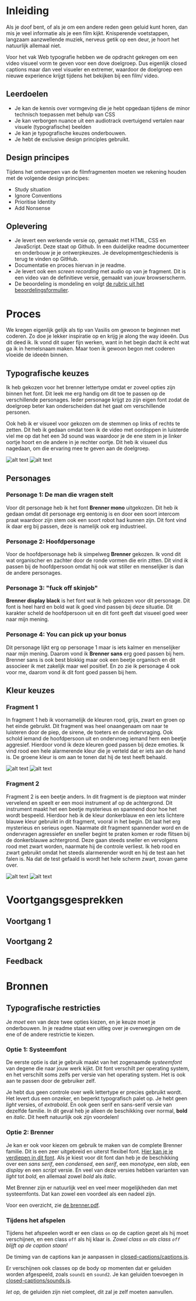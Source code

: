 # Inleiding
Als je doof bent, of als je om een andere reden geen geluid kunt horen, dan mis je veel informatie als je een film kijkt. Knisperende voetstappen, langzaam aanzwellende muziek, nerveus getik op een deur, je hoort het natuurlijk allemaal niet. 

Voor het vak Web typografie hebben we de opdracht gekregen om een video visueel vorm te geven voor een dove doelgroep. Dus eigenlijk closed captions maar dan veel visueler en extremer, waardoor de doelgroep een nieuwe experience krijgt tijdens het bekijken bij een film/ video. 

## Leerdoelen
- Je kan de kennis over vormgeving die je hebt opgedaan tijdens de minor technisch toepassen met behulp van CSS
- Je kan verborgen nuance uit een audiotrack overtuigend vertalen naar visuele (typografische) beelden
- Je kan je typografische keuzes onderbouwen.
- Je hebt de exclusive design principles gebruikt.


## Design principes
Tijdens het ontwerpen van de filmfragmenten moeten we rekening houden met de volgende design principes:

- Study situation
- Ignore Conventions
- Prioritise Identity
- Add Nonsense

## Oplevering
- Je levert een werkende versie op, gemaakt met HTML, CSS en JavaScript. Deze staat op Github. In een duidelijke readme documenteer en onderbouw je je ontwerpkeuzes. Je developmentgeschiedenis is terug te vinden op GitHub.
- Documentatie en proces hiervan in je readme.
- Je levert ook een *screen recording* met audio op van je fragment. Dit is een video van de definitieve versie, gemaakt van jouw browserscherm.
- De beoordeling is mondeling en volgt [de rubric uit het beoordelingsformulier](web-typografie-beoordeling.pdf).


# Proces
We kregen eigenlijk gelijk als tip van Vasilis om gewoon te beginnen met coderen. Zo doe je lekker inspiratie op en krijg je along the way ideeën. Dus dit deed ik. Ik vond dit super fijn werken, want in het begin dacht ik echt wat ga ik in hemelsnaam maken. Maar toen ik gewoon begon met coderen vloeide de ideeën binnen.

## Typografische keuzes
Ik heb gekozen voor het brenner lettertype omdat er zoveel opties zijn binnen het font. Dit leek me erg handig om dit toe te passen op de verschillende personages. Ieder personage krijgt zo zijn eigen font zodat de doelgroep beter kan onderscheiden dat het gaat om verschillende personen.

Ook heb ik er visueel voor gekozen om de stemmen op links of rechts te zetten. Dit heb ik gedaan omdat toen ik de video met oordoppen in luisterde viel me op dat het een 3d sound was waardoor je de ene stem in je linker oortje hoort en de andere in je rechter oortje. Dit heb ik visueel dus nagedaan, om die ervaring mee te geven aan de doelgroep.

![alt text](https://github.com/Hilal-Tapan/web-typography-22-23/blob/main/fotos/typo1.png) 
![alt text](https://github.com/Hilal-Tapan/web-typography-22-23/blob/main/fotos/typo2.png) 

## Personages
### Personage 1: De man die vragen stelt
Voor dit personage heb ik het font **Brenner mono** uitgekozen. Dit heb ik gedaan omdat dit personage erg eentonig is en door een soort intercom praat waardoor zijn stem ook een soort robot had kunnen zijn. Dit font vind ik daar erg bij passen, deze is namelijk ook erg industrieel.

### Personage 2: Hoofdpersonage
Voor de hoofdpersonage heb ik simpelweg **Brenner** gekozen. Ik vond dit wat organischer en zachter door de ronde vormen die erin zitten. Dit vind ik passen bij de hoofdpersoon omdat hij ook wat stiller en menselijker is dan de andere personages.

### Personage 3: "fuck off skinjob"
**Brenner display black** is het font wat ik heb gekozen voor dit personage. Dit font is heel hard en bold wat ik goed vind passen bij deze situatie. Dit karakter scheld de hoofdpersoon uit en dit font geeft dat visueel goed weer naar mijn mening.

### Personage 4: You can pick up your bonus
Dit personage lijkt erg op personage 1 maar is iets kalmer en menselijker naar mijn mening. Daarom vond ik **Brenner sans** erg goed passen bij hem. Brenner sans is ook best blokkig maar ook een beetje organisch en dit associeer ik met zakelijk maar wel positief. En zo zie ik personage 4 ook voor me, daarom vond ik dit font goed passen bij hem.


## Kleur keuzes

### Fragment 1
In fragment 1 heb ik voornamelijk de kleuren rood, grijs, zwart en groen op het einde gebruikt. Dit fragment was heel onaangenaam om naar te luisteren door de piep, de sirene, de toeters en de ondervraging. Ook schold iemand de hoofdpersoon uit en ondervroeg iemand hem een beetje aggresief. Hierdoor vond ik deze kleuren goed passen bij deze emoties. Ik vind rood een hele alarmerende kleur die je verteld dat er iets aan de hand is.
De groene kleur is om aan te tonen dat hij de test heeft behaald.

![alt text](https://github.com/Hilal-Tapan/web-typography-22-23/blob/main/fotos/kleur%201.png) 
![alt text](https://github.com/Hilal-Tapan/web-typography-22-23/blob/main/fotos/kleur%202.png)


### Fragment 2
Fragment 2 is een beetje anders. In dit fragment is de pieptoon wat minder vervelend en speelt er een mooi instrument af op de achtergrond. Dit instrument maakt het een beetje mysterieus en spannend door hoe het wordt bespeeld. Hierdoor heb ik de kleur donkerblauw en een iets lichtere blauwe kleur gebruikt in dit fragment, vooral in het begin. Dit laat het erg mysterieus en serieus ogen. Naarmate dit fragment spannender word en de ondervragen agressiefer en sneller begint te praten komen er rode flitsen bij de donkerblauwe achtergrond. Deze gaan steeds sneller en vervolgens rood met zwart worden, naarmate hij de controle verliest. Ik heb rood en zwart gebruikt omdat het steeds alarmerender wordt en hij de test aan het falen is. Na dat de test gefaald is wordt het hele scherm zwart, zovan game over.

![alt text](https://github.com/Hilal-Tapan/web-typography-22-23/blob/main/fotos/kleur%203.png) 
![alt text](https://github.com/Hilal-Tapan/web-typography-22-23/blob/main/fotos/kleur%204.png)



# Voortgangsgesprekken
## Voortgang 1
## Voortgang 2
## Feedback



# Bronnen









## Typografische restricties

Je *moet* een van deze twee opties kiezen, en je keuze moet je onderbouwen. In je readme staat een uitleg over je overwegingen om de ene of de andere restrictie te kiezen.

### Optie 1: Systeemfont

De eerste optie is dat je gebruik maakt van het zogenaamde *systeemfont* van degene die naar jouw werk kijkt. Dit font verschilt per operating system, en het verschilt soms zelfs per versie van het operating system. Het is ook aan te passen door de gebruiker zelf. 

Je hebt dus geen controle over welk lettertype er precies gebruikt wordt. Het levert dus een onzeker, en beperkt typografisch palet op. Je hebt geen *light* versies, of *extrabold*. En ook geen serif en sans-serif versie van dezelfde familie. In dit geval heb je alleen de beschikking over normal, **bold** en _italic_. Dit heeft natuurlijk ook zijn voordelen!

### Optie 2: Brenner

Je kan er ook voor kiezen om gebruik te maken van de complete Brenner familie. Dit is een zeer uitgebreid en uiterst flexibel font. [Hier kan je je verdiepen in dit font](https://www.typotheque.com/blog/brenner_an_unusual_typeface_family_with_distinct_voices). Als je kiest voor dit font dan heb je de beschikking over een *sans serif*, een *condensed*, een *serif*, een *monotype*, een *slab*, een *display* en een *script* versie. En veel van deze versies hebben varianten van *light* tot *bold*, en allemaal zowel *bold* als *italic*.

Met Brenner zijn er natuurlijk veel en veel meer mogelijkheden dan met systeemfonts. Dat kan zowel een voordeel als een nadeel zijn. 

Voor een overzicht, zie [de brenner.pdf](brenner.pdf).

### Tijdens het afspelen

Tijdens het afspeelen wordt er een class `on` op de caption gezet als hij moet verschijnen, en een class `off` als hij klaar is. *Zowel class `on` als class `off` blijft op de caption staan!*

De timimg van de captions kan je aanpassen in [closed-captions/captions.js](closed-captions/captions.js).

Er verschijnen ook classes op de body op momenten dat er geluiden worden afgespeeld, zoals `sound1` en `sound2`. Je kan geluiden toevoegen in [closed-captions/sounds.js](closed-captions/sounds.js).

*let op,* de geluiden zijn niet compleet, dit zal je zelf moeten aanvullen.
